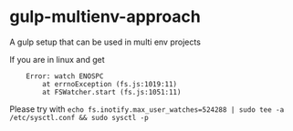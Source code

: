 # gulp-multienv-approach
A gulp setup that can be used in multi env projects

If you are in linux and get 
```
    Error: watch ENOSPC
        at errnoException (fs.js:1019:11)
        at FSWatcher.start (fs.js:1051:11)
```
Please try with `echo fs.inotify.max_user_watches=524288 | sudo tee -a /etc/sysctl.conf && sudo sysctl -p`